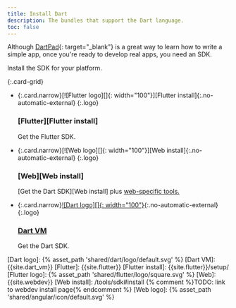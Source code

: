 ```yaml
---
title: Install Dart
description: The bundles that support the Dart language.
toc: false
---
```


Although [DartPad][]{: target="_blank"} is a great way to learn how to write a
simple app, once you're ready to develop real apps, you need an SDK.

Install the SDK for your platform.

{:.card-grid}
- {:.card.narrow}[![Flutter logo][]{: width="100"}][Flutter install]{:.no-automatic-external}
  {:.logo}

  ### [Flutter][Flutter install]

  Get the Flutter SDK.

- {:.card.narrow}[![Web logo][]{: width="100"}][Web install]{:.no-automatic-external}
  {:.logo}

  ### [Web][Web install]

  [Get the Dart SDK][Web install] plus [web-specific tools.]({{site.webdev}}/tools)

- {:.card.narrow}[![Dart logo][]{: width="100"}][Dart install]{:.no-automatic-external}
  {:.logo}

  ### [Dart VM][Dart install]

  Get the Dart SDK.

[DartPad]: {{site.custom.dartpad.direct-link}}
[Dart install]: /tools/sdk#install
[Dart logo]: {% asset_path 'shared/dart/logo/default.svg' %}
[Dart VM]: {{site.dart_vm}}
[Flutter]: {{site.flutter}}
[Flutter install]: {{site.flutter}}/setup/
[Flutter logo]: {% asset_path 'shared/flutter/logo/square.svg' %}
[Web]: {{site.webdev}}
[Web install]: /tools/sdk#install {% comment %}TODO: link to webdev install page{% endcomment %}
[Web logo]: {% asset_path 'shared/angular/icon/default.svg' %}
